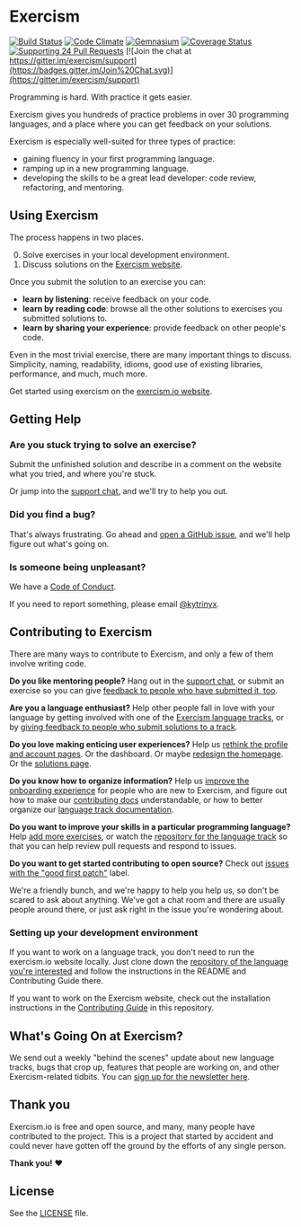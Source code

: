 # Exercism
[![Build Status](https://img.shields.io/travis/exercism/exercism.io.svg)](https://travis-ci.org/exercism/exercism.io)
[![Code Climate](https://img.shields.io/codeclimate/github/exercism/exercism.io.svg)](https://codeclimate.com/github/exercism/exercism.io)
[![Gemnasium](https://img.shields.io/gemnasium/exercism/exercism.io.svg)](https://gemnasium.com/exercism/exercism.io)
[![Coverage Status](https://img.shields.io/coveralls/exercism/exercism.io.svg)](https://coveralls.io/r/exercism/exercism.io)
[![Supporting 24 Pull Requests](https://img.shields.io/badge/Supporting-24%20Pull%20Requests-red.svg?style=flat)](http://24pullrequests.com)
[![Join the chat at https://gitter.im/exercism/support](https://badges.gitter.im/Join%20Chat.svg)](https://gitter.im/exercism/support)

Programming is hard. With practice it gets easier.

Exercism gives you hundreds of practice problems in over 30 programming languages,
and a place where you can get feedback on your solutions.

Exercism is especially well-suited for three types of practice:

- gaining fluency in your first programming language.
- ramping up in a new programming language.
- developing the skills to be a great lead developer: code review, refactoring, and mentoring.

## Using Exercism

The process happens in two places.

0. Solve exercises in your local development environment.
0. Discuss solutions on the [Exercism website](http://exercism.io).

Once you submit the solution to an exercise you can:

- **learn by listening**: receive feedback on your code.
- **learn by reading code**: browse all the other solutions to exercises you submitted solutions to.
- **learn by sharing your experience**: provide feedback on other people's code.

Even in the most trivial exercise, there are many important things to discuss. Simplicity, naming,
readability, idioms, good use of existing libraries, performance, and much, much more.

Get started using exercism on the [exercism.io website](http://exercism.io).

## Getting Help

### Are you stuck trying to solve an exercise?

Submit the unfinished solution and
describe in a comment on the website what you tried, and where you're stuck.

Or jump into the [support chat](https://gitter.im/exercism/support), and we'll
try to help you out.

### Did you find a bug?

That's always frustrating. Go ahead and [open a GitHub issue](https://github.com/exercism/exercism.io/issues),
and we'll help figure out what's going on.

### Is someone being unpleasant?

We have a [Code of Conduct](https://github.com/exercism/exercism.io/blob/master/CODE_OF_CONDUCT.md).

If you need to report something, please email [@kytrinyx](https://github.com/kytrinyx).

## Contributing to Exercism

There are many ways to contribute to Exercism, and only a few of them involve writing code.

**Do you like mentoring people?** Hang out in the [support chat](https://gitter.im/exercism/support), or submit an exercise so you can give [feedback to people who have submitted it, too](http://exercism.io/inbox).

**Are you a language enthusiast?** Help other people fall in love with your language by getting involved with one of the [Exercism language tracks](http://exercism.io/repositories#language-tracks-you-can-contribute-to), or by [giving feedback to people who submit solutions to a track](http://exercism.io/inbox).

**Do you love making enticing user experiences?** Help us [rethink the profile and account pages](https://github.com/exercism/discussions/issues/33). Or the dashboard. Or maybe [redesign the homepage](https://github.com/exercism/discussions/issues/31). Or the [solutions page](https://github.com/exercism/discussions/issues/32).

**Do you know how to organize information?** Help us [improve the onboarding experience](https://github.com/exercism/discussions/issues/18) for people who are new to Exercism, and figure out how to make our [contributing docs](https://github.com/exercism/x-common/blob/master/CONTRIBUTING.md) understandable, or how to better organize our [language track documentation](http://exercism.io/languages).

**Do you want to improve your skills in a particular programming language?** Help [add more exercises](https://github.com/exercism/x-common/blob/master/CONTRIBUTING.md#porting-an-exercise-to-another-language-track), or watch the [repository for the language track](http://exercism.io/repositories#language-tracks-you-can-contribute-to) so that you can help review pull requests and respond to issues.

**Do you want to get started contributing to open source?** Check out [issues with the "good first patch"](https://github.com/search?utf8=%E2%9C%93&q=org%3Aexercism+label%3A%22good+first+patch%22+is%3Aissue+is%3Aopen&type=Repositories&ref=searchresults) label.

We're a friendly bunch, and we're happy to help you help us, so don't be scared to ask about anything.
We've got a chat room and there are usually people around there, or just ask right in the issue you're wondering about.

### Setting up your development environment

If you want to work on a language track, you don't need to run the exercism.io website locally. Just clone down the [repository of the language you're interested](http://exercism.io/repositories#language-tracks-you-can-contribute-to) and follow the instructions in the README and Contributing Guide there.

If you want to work on the Exercism website, check out the installation instructions in the [Contributing Guide](https://github.com/exercism/exercism.io/blob/master/CONTRIBUTING.md) in this repository.

## What's Going On at Exercism?

We send out a weekly "behind the scenes" update about new language tracks, bugs that crop up, features that people are working on, and other Exercism-related tidbits. You can [sign up for the newsletter here](https://tinyletter.com/exercism).

## Thank you

Exercism.io is free and open source, and many, many people have contributed to the project. This is a project that started by accident and could never have gotten off the ground by the efforts of any single person.

**Thank you!** :heart:

## License

See the [LICENSE](https://github.com/exercism/exercism.io/blob/master/LICENSE) file.
